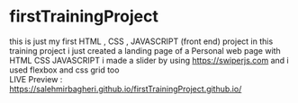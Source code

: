 # firstTrainingProject
this is just my first HTML , CSS , JAVASCRIPT (front end) project
in this training project i just created a landing page of a Personal web page with HTML   CSS   JAVASCRIPT
i made a slider by using https://swiperjs.com
and i used flexbox and css grid too
<br>
LIVE Preview : https://salehmirbagheri.github.io/firstTrainingProject.github.io/
